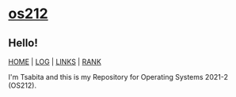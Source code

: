 # [os212](https://tsabitasarah.github.io/os212/)
## Hello!
[HOME](.) | [LOG](TXT/mylog.txt) | [LINKS](/links.md/) | [RANK](https://tsabitasarah.github.io/os212/TXT/myrank.txt) <br>

I'm Tsabita and this is my Repository for Operating Systems 2021-2 (OS212).
